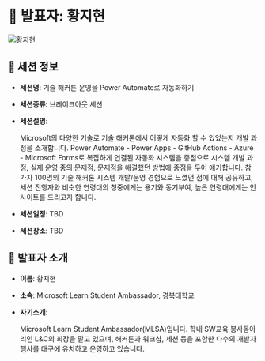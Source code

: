 # 🎤 발표자: 황지현

<div class="container">
    <div class="row justify-content-center">
        <div class="col-md-4 profile mb-4 text-center">
            <img src="/images/speakers/jihyeonhwang.jpg" alt="황지현" class="img-fluid" />
        </div>
    </div>
</div>

## 🔎 세션 정보

- **세션명**: 기술 해커톤 운영을 Power Automate로 자동화하기
- **세션종류**: 브레이크아웃 세션
- **세션설명**:

  Microsoft의 다양한 기술로 기술 해커톤에서 어떻게 자동화 할 수 있었는지 개발 과정을 소개합니다. Power Automate - Power Apps - GitHub Actions - Azure - Microsoft Forms로 복잡하게 연결된 자동화 시스템을 중점으로 시스템 개발 과정, 실제 운영 중의 문제점, 문제점을 해결했던 방법에 중점을 두어 얘기합니다. 참가자 100명의 기술 해커톤 시스템 개발/운영 경험으로 느꼈던 점에 대해 공유하고, 세션 진행자와 비슷한 연령대의 청중에게는 용기와 동기부여, 높은 연령대에게는 인사이트를 드리고자 합니다.

- **세션일정**: TBD
- **세션장소**: TBD

## 📜 발표자 소개

- **이름**: 황지현
- **소속**: Microsoft Learn Student Ambassador, 경북대학교
- **자기소개**:

  Microsoft Learn Student Ambassador(MLSA)입니다. 학내 SW교육 봉사동아리인 L&C의 회장을 맡고 있으며, 해커톤과 워크샵, 세션 등을 포함한 다수의 개발자 행사를 대구에 유치하고 운영하고 있습니다.